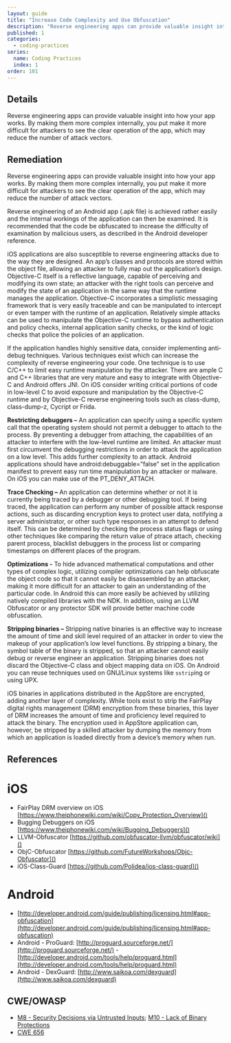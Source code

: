 ```yaml
---
layout: guide
title: "Increase Code Complexity and Use Obfuscation"
description: "Reverse engineering apps can provide valuable insight into how your app works. By making them more complex internally, an attacker is at a disadvantage to seeing the clear operation of the app, which may reduce the number of attack vectors."
published: 1
categories:
  - coding-practices
series:
  name: Coding Practices
  index: 1
order: 101
--- 
```


## Details 

Reverse engineering apps can provide valuable insight into how your app works. By making them more complex internally, you put make it more difficult for attackers to see the clear operation of the app, which may reduce the number of attack vectors.

## Remediation

Reverse engineering apps can provide valuable insight into how your app works. By making them more complex internally, you put make it more difficult for attackers to see the clear operation of the app, which may reduce the number of attack vectors.

Reverse engineering of an Android app (.apk file) is achieved rather easily and the internal workings of the application can then be examined. It is recommended that the code be obfuscated to increase the difficulty of examination by malicious users, as described in the Android developer reference.

iOS applications are also susceptible to reverse engineering attacks due to the way they are designed. An app’s classes and protocols are stored within the object file, allowing an attacker to fully map out the application’s design. Objective-C itself is a reflective language, capable of perceiving and modifying its own state; an attacker with the right tools can perceive and modify the state of an application in the same way that the runtime manages the application. Objective-C incorporates a simplistic messaging framework that is very easily traceable and can be manipulated to intercept or even tamper with the runtime of an application. Relatively simple attacks can be used to manipulate the Objective-C runtime to bypass authentication and policy checks, internal application sanity checks, or the kind of logic checks that police the policies of an application.

If the application handles highly sensitive data, consider implementing anti-debug techniques. Various techniques exist which can increase the complexity of reverse engineering your code. One technique is to use C/C++ to limit easy runtime manipulation by the attacker. There are ample C and C++ libraries that are very mature and easy to integrate with Objective-C and Android offers JNI. On iOS consider writing critical portions of code in low-level C to avoid exposure and manipulation by the Objective-C runtime and by Objective-C reverse engineering tools such as class-dump, class-dump-z, Cycript or Frida.

**Restricting debuggers –** An application can specify using a specific system call that the operating system should not permit a debugger to attach to the process. By preventing a debugger from attaching, the capabilities of an attacker to interfere with the low-level runtime are limited. An attacker must first circumvent the debugging restrictions in order to attack the application on a low level. This adds further complexity to an attack. Android applications should have android:debuggable=”false” set in the application manifest to prevent easy run time manipulation by an attacker or malware. On iOS you can make use of the PT_DENY_ATTACH.

**Trace Checking –** An application can determine whether or not it is currently being traced by a debugger or other debugging tool. If being traced, the application can perform any number of possible attack response actions, such as discarding encryption keys to protect user data, notifying a server administrator, or other such type responses in an attempt to defend itself. This can be determined by checking the process status flags or using other techniques like comparing the return value of ptrace attach, checking parent process, blacklist debuggers in the process list or comparing timestamps on different places of the program.

**Optimizations -** To hide advanced mathematical computations and other types of complex logic, utilizing compiler optimizations can help obfuscate the object code so that it cannot easily be disassembled by an attacker, making it more difficult for an attacker to gain an understanding of the particular code. In Android this can more easily be achieved by utilizing natively compiled libraries with the NDK. In addition, using an LLVM Obfuscator or any protector SDK will provide better machine code obfuscation.

**Stripping binaries –** Stripping native binaries is an effective way to increase the amount of time and skill level required of an attacker in order to view the makeup of your application’s low level functions. By stripping a binary, the symbol table of the binary is stripped, so that an attacker cannot easily debug or reverse engineer an application. Stripping binaries does not discard the Objective-C class and object mapping data on iOS. On Android you can reuse techniques used on GNU/Linux systems like `sstrip`ing or using UPX.

iOS binaries in applications distributed in the AppStore are encrypted, adding another layer of complexity. While tools exist to strip the FairPlay digital rights management (DRM) encryption from these binaries, this layer of DRM increases the amount of time and proficiency level required to attack the binary. The encryption used in AppStore application can, however, be stripped by a skilled attacker by dumping the memory from which an application is loaded directly from a device’s memory when run.

## References

# iOS

 * FairPlay DRM overview on iOS [https://www.theiphonewiki.com/wiki/Copy_Protection_Overview]()
 * Bugging Debuggers on iOS [https://www.theiphonewiki.com/wiki/Bugging_Debuggers]()
 * LLVM-Obfuscator [https://github.com/obfuscator-llvm/obfuscator/wiki]()
 * ObjC-Obfuscator [https://github.com/FutureWorkshops/Objc-Obfuscator]()
 * iOS-Class-Guard [https://github.com/Polidea/ios-class-guard]()

# Android

 * [http://developer.android.com/guide/publishing/licensing.html#app-obfuscation](http://developer.android.com/guide/publishing/licensing.html#app-obfuscation)
 * Android - ProGuard: [http://proguard.sourceforge.net/](http://proguard.sourceforge.net/) - 
	[http://developer.android.com/tools/help/proguard.html](http://developer.android.com/tools/help/proguard.html) 
 * Android - DexGuard: [http://www.saikoa.com/dexguard](http://www.saikoa.com/dexguard)

## CWE/OWASP 

 * [M8 - Security Decisions via Untrusted Inputs](https://www.owasp.org/index.php/Mobile_Top_10_2014-M8); [M10 - Lack of Binary Protections](https://www.owasp.org/index.php/Mobile_Top_10_2014-M10)
 * [CWE 656](http://cwe.mitre.org/data/definitions/656.html)
